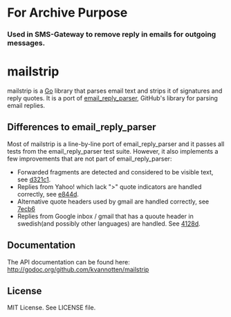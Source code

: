 # For Archive Purpose 
### Used in SMS-Gateway to remove reply in emails for outgoing messages.

# mailstrip

mailstrip is a [Go][2] library that parses email text and strips it of
signatures and reply quotes. It is a port of [email\_reply\_parser][1], GitHub's
library for parsing email replies.

## Differences to email_reply_parser

Most of mailstrip is a line-by-line port of email\_reply\_parser and it passes
all tests from the email\_reply\_parser test suite. However, it also implements
a few improvements that are not part of email\_reply\_parser:

* Forwarded fragments are detected and considered to be visible text, see
  [d321c1][3].
* Replies from Yahoo! which lack ">" quote indicators are handled correctly,
  see [e844d][4].
* Alternative quote headers used by gmail are handled correctly, see
  [7ecb6][5]
* Replies from Google inbox / gmail that has a quoute header in swedish(and possibly other languages) are handled. See [4128d][6].

## Documentation

The API documentation can be found here:
http://godoc.org/github.com/kvannotten/mailstrip

## License

MIT License. See LICENSE file.

[1]: https://github.com/github/email_reply_parser
[2]: http://golang.org/
[3]: https://github.com/kvannotten/mailstrip/commit/d321c10543f77c0beaacb40b04511e619f0652c6
[4]: https://github.com/kvannotten/mailstrip/commit/e844df52342787c3cf2e0ebb8850b16e35f7f437
[5]: https://github.com/kvannotten/mailstrip/commit/7ecb608981016c5633575cb93abb00e4c7370bcf
[6]: https://github.com/kvannotten/mailstrip/commit/4128d1860b0b9477145ac4b4bbf14d1f072f7a4c
